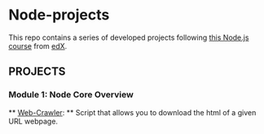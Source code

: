 # Node-projects

This repo contains a series of developed projects following [this Node.js course][1] from [edX][2].

## PROJECTS

### Module 1: Node Core Overview

** [Web-Crawler][3]: ** Script that allows you to download the html of a given URL webpage.



[1]: https://www.edx.org/course/introduction-node-js-microsoft-dev283x "Introduction to Node.js"

[2]: https://www.edx.org/

[3]: (../tree/master/Module_01/Web-Crawler)
